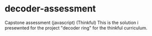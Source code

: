 # decoder-assessment
Capstone assessment (javascript) (Thinkful)
This is the solution i presewnted for the project "decoder ring" for the thinkful curriculum.
